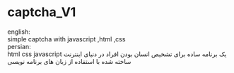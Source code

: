 # captcha_V1
english: <br>
 simple captcha with javascript ,html ,css <br>
persian: <br>
html css javascript یک برنامه ساده برای تشخیص انسان بودن افراد در دنیای اینترنت ساخته شده با استفاده از زبان های برنامه نویسی